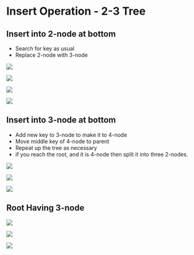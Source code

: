 # Insert Operation - 2-3 Tree

## Insert into 2-node at bottom

* Search for key as usual
* Replace 2-node with 3-node

![](<../../.gitbook/assets/image (51).png>)

![](<../../.gitbook/assets/image (52).png>)

![](<../../.gitbook/assets/image (53).png>)

![](<../../.gitbook/assets/image (54).png>)

## Insert into 3-node at bottom

* Add new key to 3-node to make it to 4-node
* Move middle key of 4-node to parent
* Repeat up the tree as necessary
* if you reach the root, and it is 4-node then split it into three 2-nodes.

![](<../../.gitbook/assets/image (55).png>)

![](<../../.gitbook/assets/image (56).png>)

![](<../../.gitbook/assets/image (57).png>)

## Root Having 3-node

![](<../../.gitbook/assets/image (58).png>)

![](<../../.gitbook/assets/image (59).png>)

![](<../../.gitbook/assets/image (60).png>)
